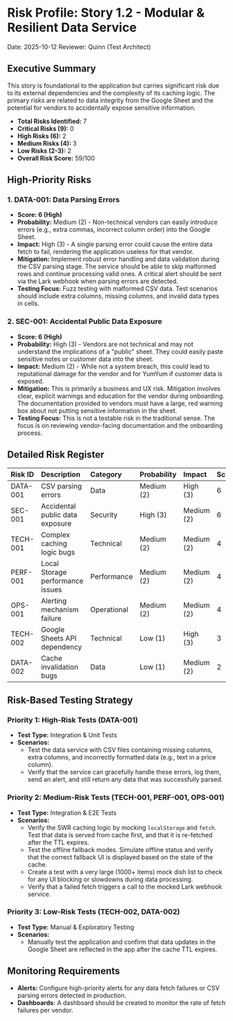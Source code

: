 # Risk Profile: Story 1.2 - Modular & Resilient Data Service

Date: 2025-10-12
Reviewer: Quinn (Test Architect)

## Executive Summary

This story is foundational to the application but carries significant risk due to its external dependencies and the complexity of its caching logic. The primary risks are related to data integrity from the Google Sheet and the potential for vendors to accidentally expose sensitive information.

- **Total Risks Identified:** 7
- **Critical Risks (9):** 0
- **High Risks (6):** 2
- **Medium Risks (4):** 3
- **Low Risks (2-3):** 2
- **Overall Risk Score:** 59/100

## High-Priority Risks

### 1. DATA-001: Data Parsing Errors

*   **Score: 6 (High)**
*   **Probability:** Medium (2) - Non-technical vendors can easily introduce errors (e.g., extra commas, incorrect column order) into the Google Sheet.
*   **Impact:** High (3) - A single parsing error could cause the entire data fetch to fail, rendering the application useless for that vendor.
*   **Mitigation:** Implement robust error handling and data validation during the CSV parsing stage. The service should be able to skip malformed rows and continue processing valid ones. A critical alert should be sent via the Lark webhook when parsing errors are detected.
*   **Testing Focus:** Fuzz testing with malformed CSV data. Test scenarios should include extra columns, missing columns, and invalid data types in cells.

### 2. SEC-001: Accidental Public Data Exposure

*   **Score: 6 (High)**
*   **Probability:** High (3) - Vendors are not technical and may not understand the implications of a "public" sheet. They could easily paste sensitive notes or customer data into the sheet.
*   **Impact:** Medium (2) - While not a system breach, this could lead to reputational damage for the vendor and for YumYum if customer data is exposed.
*   **Mitigation:** This is primarily a business and UX risk. Mitigation involves clear, explicit warnings and education for the vendor during onboarding. The documentation provided to vendors must have a large, red warning box about not putting sensitive information in the sheet.
*   **Testing Focus:** This is not a testable risk in the traditional sense. The focus is on reviewing vendor-facing documentation and the onboarding process.

## Detailed Risk Register

| Risk ID  | Description                        | Category | Probability | Impact | Score | Priority |
| :--- | :--- | :--- | :--- | :--- | :--- | :--- |
| DATA-001 | CSV parsing errors                 | Data     | Medium (2)  | High (3)   | 6     | High     |
| SEC-001  | Accidental public data exposure    | Security | High (3)    | Medium (2) | 6     | High     |
| TECH-001 | Complex caching logic bugs         | Technical| Medium (2)  | Medium (2) | 4     | Medium   |
| PERF-001 | Local Storage performance issues   | Performance| Medium (2)  | Medium (2) | 4     | Medium   |
| OPS-001  | Alerting mechanism failure         | Operational| Medium (2)  | Medium (2) | 4     | Medium   |
| TECH-002 | Google Sheets API dependency       | Technical| Low (1)     | High (3)   | 3     | Low      |
| DATA-002 | Cache invalidation bugs            | Data     | Low (1)     | Medium (2) | 2     | Low      |

## Risk-Based Testing Strategy

### Priority 1: High-Risk Tests (DATA-001)

*   **Test Type:** Integration & Unit Tests
*   **Scenarios:**
    *   Test the data service with CSV files containing missing columns, extra columns, and incorrectly formatted data (e.g., text in a price column).
    *   Verify that the service can gracefully handle these errors, log them, send an alert, and still return any data that was successfully parsed.

### Priority 2: Medium-Risk Tests (TECH-001, PERF-001, OPS-001)

*   **Test Type:** Integration & E2E Tests
*   **Scenarios:**
    *   Verify the SWR caching logic by mocking `localStorage` and `fetch`. Test that data is served from cache first, and that it is re-fetched after the TTL expires.
    *   Test the offline fallback modes. Simulate offline status and verify that the correct fallback UI is displayed based on the state of the cache.
    *   Create a test with a very large (1000+ items) mock dish list to check for any UI blocking or slowdowns during data processing.
    *   Verify that a failed fetch triggers a call to the mocked Lark webhook service.

### Priority 3: Low-Risk Tests (TECH-002, DATA-002)

*   **Test Type:** Manual & Exploratory Testing
*   **Scenarios:**
    *   Manually test the application and confirm that data updates in the Google Sheet are reflected in the app after the cache TTL expires.

## Monitoring Requirements

*   **Alerts:** Configure high-priority alerts for any data fetch failures or CSV parsing errors detected in production.
*   **Dashboards:** A dashboard should be created to monitor the rate of fetch failures per vendor.
